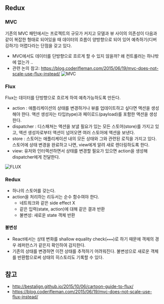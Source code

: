 ## Redux

### MVC
기존의 MVC 패턴에서는 프로젝트의 규모가 커지고 모델과 뷰 사이의 의존성이 
다음과 같이 복잡한 형태로 되어있을 때 데이터의 흐름이 양방향으로 되어 있어 예측하기(디버깅하기) 어렵다라는 단점을 갖고 있다.
- MVC에서도 데이터를 단방향으로 흐르게 할 수 있지 않을까? 왜 컨트롤러는 하나밖에 없는가 ..
- 관련 논의 참고: https://blog.coderifleman.com/2015/06/19/mvc-does-not-scale-use-flux-instead/
![MVC](https://blog.kakaocdn.net/dn/ALrHe/btqBTMSuHfN/ZlW9i9ET34e90APgCRChk1/img.png)

### Flux
Flux는 데이터를 단방향으로 흐르게 하여 예측가능하도록 만든다.
- action : 애플리케이션의 상태를 변경하거나 뷰를 업데이트하고 싶다면 액션을 생성해야 한다. 액션 생성자는 타입(type)과 페이로드(payload)를 포함한 액션을 생성한다. 
- dispatcher : 디스패쳐는 액션을 보낼 필요가 있는 모든 스토어(store)를 가지고 있고, 액션 생성자로부터 액션이 넘어오면 여러 스토어에 액션을 보낸다.
- store : 스토어는 애플리케이션 내의 모든 상태와 그와 관련된 로직을 가지고 있다. 스토어에 상태 변경을 완료하고 나면, view에게 알려 새로 렌더링하도록 한다.
- view: 유저와 인터렉션하면서 상태를 변경할 필요가 있으면 action을 생성해 dispatcher에게 전달한다.

![FLUX](https://media.vlpt.us/images/shaqok/post/1d43a57f-6773-4544-917d-679def1526a5/image.png)

### Redux
- 하나의 스토어를 갖는다. 
- action을 처리하는 리듀서는 순수 함수여야 한다.
  - 네트워크와 같은 side effect X
  - 같은 입력(state, action)에 대해 같은 결과 반환
  - 불변성: 새로운 state 객체 반환

#### 불변성
- React에서는 상태 변화를 shallow equality check(`===`)로 하기 때문에 객체의 경우 레퍼런스가 같은지 확인하여 감지한다.
- 기존의 상태를 변경하면 이전 상태를 추적하기 어려워진다. 불변성으로 새로운 객체를 반환함으로써 상태의 히스토리도 기록할 수 있다.

## 참고
- http://bestalign.github.io/2015/10/06/cartoon-guide-to-flux/
- https://blog.coderifleman.com/2015/06/19/mvc-does-not-scale-use-flux-instead/
